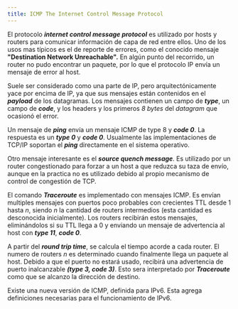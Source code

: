 ```yaml
---
title: ICMP The Internet Control Message Protocol
---
```


El protocolo ***internet control message protocol*** es utilizado por hosts y routers para comunicar información de capa de red entre ellos. Uno de los usos mas típicos es el de reporte de errores, como el conocido mensaje **"Destination Network Unreachable".** En algún punto del recorrido, un router no pudo encontrar un paquete, por lo que el protocolo IP envía un mensaje de error al host.

Suele ser considerado como una parte de IP, pero arquitectónicamente yace por encima de IP, ya que sus mensajes están contenidos en el ***payload*** de los datagramas. Los mensajes contienen un campo de ***type***, un campo de ***code***, y los headers y los primeros *8 bytes* del *datagram* que ocasionó el error.

Un mensaje de ***ping*** envía un mensaje ICMP de type 8 y ***code 0***. La respuesta es un ***type 0*** y ***code 0***. Usualmente las implementaciones de TCP/IP soportan el ***ping*** directamente en el sistema operativo.

Otro mensaje interesante es el ***source quench message***. Es utilizado por un router congestionado para forzar a un host a que reduzca su taza de envío, aunque en la practica no es utilizado debido al propio mecanismo de control de congestión de TCP.

El comando ***Traceroute*** es implementado con mensajes ICMP. Es envían multiples mensajes con puertos poco probables con crecientes TTL desde 1 hasta $n$, siendo $n$ la cantidad de routers intermedios (esta cantidad es desconocida inicialmente). Los routers recibirán estos mensajes, eliminándolos si su TTL llega a 0 y enviando un mensaje de advertencia al host con ***type 11***, ***code 0***.

A partir del ***round trip time***, se calcula el tiempo acorde a cada router. El numero de routers $n$ es determinado cuando finalmente llega un paquete al host. Debido a que el puerto no estará usado, recibirá una advertencia de puerto inalcanzable ***(type 3, code 3)***. Esto sera interpretado por ***Traceroute*** como que se alcanzo la dirección de destino.

Existe una nueva versión de ICMP, definida para IPv6. Esta agrega definiciones necesarias para el funcionamiento de IPv6.
